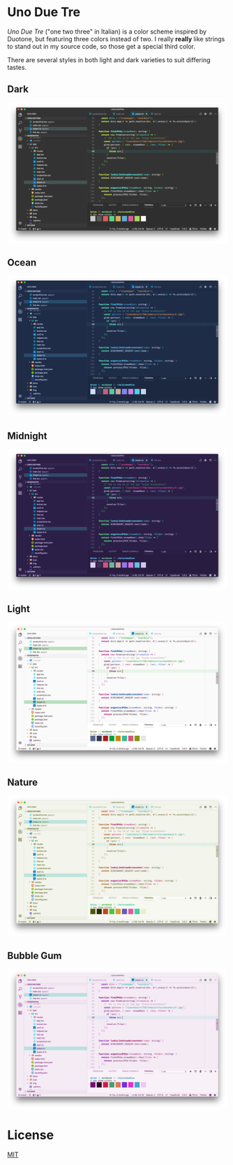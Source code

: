# Uno Due Tre

_Uno Due Tre_ ("one two three" in Italian) is a color scheme inspired by
Duotone, but featuring three colors instead of two. I really **really** like
strings to stand out in my source code, so those get a special third color.

There are several styles in both light and dark varieties to suit differing
tastes.

## Dark

![dark screenshot](img/theme-dark.png)

## Ocean

![ocean screenshot](img/theme-ocean.png)

## Midnight

![midnight screenshot](img/theme-midnight.png)

## Light

![light screenshot](img/theme-light.png)

## Nature

![nature screenshot](img/theme-nature.png)

## Bubble Gum

![bubblegum screenshot](img/theme-bubblegum.png)

# License

[MIT](LICENSE)
